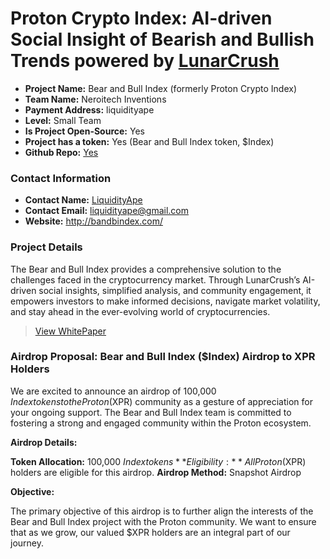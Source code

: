 # Proton Crypto Index: AI-driven Social Insight of Bearish and Bullish Trends powered by [LunarCrush](https://lunarcrush.com/)

- **Project Name:** Bear and Bull Index (formerly Proton Crypto Index)
- **Team Name:** Neroitech Inventions
- **Payment Address:** liquidityape
- **Level:** Small Team
- **Is Project Open-Source:** Yes
- **Project has a token:** Yes (Bear and Bull Index token, $Index)
- **Github Repo:** [Yes](https://github.com/LiquidityApe/BandBindex)

### Contact Information

- **Contact Name:** [LiquidityApe](https://twitter.com/LiquidityApe)
- **Contact Email:** liquidityape@gmail.com
- **Website:** http://bandbindex.com/

### Project Details

The Bear and Bull Index provides a comprehensive solution to the challenges faced in the cryptocurrency market. Through LunarCrush’s AI-driven social insights, simplified analysis, and community engagement, it empowers investors to make informed decisions, navigate market volatility, and stay ahead in the ever-evolving world of cryptocurrencies.

> [View WhitePaper]([https://drive.google.com/file/d/1qTIhuYhc0iNv443ldTdW6Z7qksf-w1O0/view?usp=drive_link](https://bandbindex.gitbook.io/bandbindex-2.0-whitepaper/)https://bandbindex.gitbook.io/bandbindex-2.0-whitepaper/)

### Airdrop Proposal: Bear and Bull Index ($Index) Airdrop to XPR Holders

We are excited to announce an airdrop of 100,000 $Index tokens to the Proton ($XPR) community as a gesture of appreciation for your ongoing support. The Bear and Bull Index team is committed to fostering a strong and engaged community within the Proton ecosystem.

**Airdrop Details:**

**Token Allocation:** 100,000 $Index tokens
**Eligibility:** All Proton ($XPR) holders are eligible for this airdrop.
**Airdrop Method:** Snapshot Airdrop

**Objective:**

The primary objective of this airdrop is to further align the interests of the Bear and Bull Index project with the Proton community. We want to ensure that as we grow, our valued $XPR holders are an integral part of our journey.
